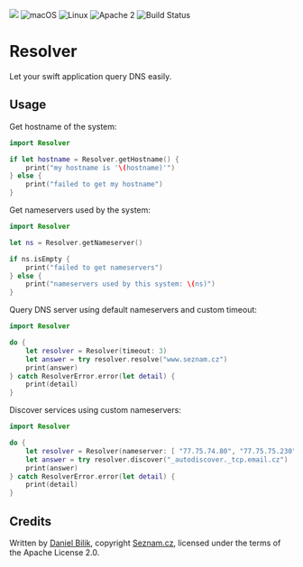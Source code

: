 ![](https://img.shields.io/badge/Swift-4.2-orange.svg?style=flat)
![macOS](https://img.shields.io/badge/os-macOS-green.svg?style=flat)
![Linux](https://img.shields.io/badge/os-linux-green.svg?style=flat)
![Apache 2](https://img.shields.io/badge/license-Apache2-blue.svg?style=flat)
![Build Status](https://travis-ci.com/seznam/swift-resolver.svg?branch=master)

# Resolver

Let your swift application query DNS easily.

## Usage

Get hostname of the system:

```swift
import Resolver

if let hostname = Resolver.getHostname() {
	print("my hostname is '\(hostname)'")
} else {
	print("failed to get my hostname")
}
```

Get nameservers used by the system:

```swift
import Resolver

let ns = Resolver.getNameserver()

if ns.isEmpty {
	print("failed to get nameservers")
} else {
	print("nameservers used by this system: \(ns)")
}
```

Query DNS server using default nameservers and custom timeout:

```swift
import Resolver

do {
	let resolver = Resolver(timeout: 3)
	let answer = try resolver.resolve("www.seznam.cz")
	print(answer)
} catch ResolverError.error(let detail) {
	print(detail)
}
```

Discover services using custom nameservers:

```swift
import Resolver

do {
	let resolver = Resolver(nameserver: [ "77.75.74.80", "77.75.75.230" ])
	let answer = try resolver.discover("_autodiscover._tcp.email.cz")
	print(answer)
} catch ResolverError.error(let detail) {
	print(detail)
}
```

## Credits

Written by [Daniel Bilik](https://github.com/ddbilik/), copyright [Seznam.cz](https://onas.seznam.cz/en/), licensed under the terms of the Apache License 2.0.
